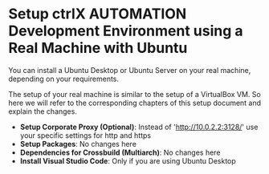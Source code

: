 
# Setup ctrlX AUTOMATION Development Environment using a Real Machine with Ubuntu

You can install a Ubuntu Desktop or Ubuntu Server on your real machine, depending on your requirements.

The setup of your real machine is similar to the setup of a VirtualBox VM. So here we will refer to the corresponding chapters of this setup document and explain the changes.

* __Setup Corporate Proxy (Optional)__: Instead of 'http://10.0.2.2:3128/' use your specific settings for http and https
* __Setup Packages__: No changes here
* __Dependencies for Crossbuild (Multiarch)__: No changes here
* __Install Visual Studio Code__: Only if you are using Ubuntu Desktop

